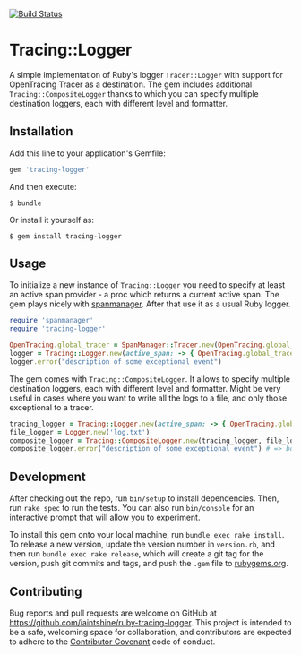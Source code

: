 [![Build Status](https://travis-ci.org/iaintshine/ruby-tracing-logger.svg?branch=master)](https://travis-ci.org/iaintshine/ruby-tracing-logger)

# Tracing::Logger

A simple implementation of Ruby's logger `Tracer::Logger` with support for OpenTracing Tracer as a destination. The gem includes additional `Tracing::CompositeLogger` thanks to which you can specify multiple destination loggers, each with different level and formatter. 

## Installation

Add this line to your application's Gemfile:

```ruby
gem 'tracing-logger'
```

And then execute:

    $ bundle

Or install it yourself as:

    $ gem install tracing-logger

## Usage

To initialize a new instance of `Tracing::Logger` you need to specify at least an active span provider - a proc which returns a current active span. The gem plays nicely with [spanmanager](https://github.com/iaintshine/ruby-spanmanager). After that use it as a usual Ruby logger.

```ruby
require 'spanmanager'
require 'tracing-logger'

OpenTracing.global_tracer = SpanManager::Tracer.new(OpenTracing.global_tracer)
logger = Tracing::Logger.new(active_span: -> { OpenTracing.global_tracer.active_span }, level: Logger::ERROR)
logger.error("description of some exceptional event")
```

The gem comes with `Tracing::CompositeLogger`. It allows to specify multiple destination loggers, each with different level and formatter. Might be very useful in cases where you want to write all the logs to a file, and only those exceptional to a tracer.  

```ruby
tracing_logger = Tracing::Logger.new(active_span: -> { OpenTracing.global_tracer.active_span }, level: Logger::ERROR)
file_logger = Logger.new('log.txt')
composite_logger = Tracing::CompositeLogger.new(tracing_logger, file_logger)
composite_logger.error("description of some exceptional event") # => both destinations, tracing and file loggers, will be callled
```

## Development

After checking out the repo, run `bin/setup` to install dependencies. Then, run `rake spec` to run the tests. You can also run `bin/console` for an interactive prompt that will allow you to experiment.

To install this gem onto your local machine, run `bundle exec rake install`. To release a new version, update the version number in `version.rb`, and then run `bundle exec rake release`, which will create a git tag for the version, push git commits and tags, and push the `.gem` file to [rubygems.org](https://rubygems.org).

## Contributing

Bug reports and pull requests are welcome on GitHub at https://github.com/iaintshine/ruby-tracing-logger. This project is intended to be a safe, welcoming space for collaboration, and contributors are expected to adhere to the [Contributor Covenant](http://contributor-covenant.org) code of conduct.

